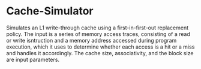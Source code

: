 # Cache-Simulator
Simulates an L1 write-through cache using a first-in-first-out replacement policy.
The input is a series of memory access traces, consisting of a read or write isntruction and a memory address accessed during program execution,
which it uses to determine whether each access is a hit or a miss and handles it accordingly.
The cache size, associativity, and the block size are input parameters.
